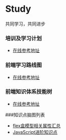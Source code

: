 # Study
共同学习，共同进步

### 培训及学习计划
* [在线参考地址](http://naotu.baidu.com/file/b0b5c8816a391a70addc1094f2d03682?token=e3ce44d22ce8801f)

### 前端学习路线图
* [在线参考地址](http://naotu.baidu.com/file/2103a985da1f3ad062bee10e88e05324?token=1b67acdbc4bb9cf8)

### 前端知识体系技能树
* [在线参考地址](http://naotu.baidu.com/file/a99414323a95ee0b9fab934fb49b9973?token=35daaf239a8d1184)

###知识点脑图列表
* [flex盒模型相关属性汇总](http://naotu.baidu.com/file/2f8dfa455311ac2752237eb9563a27d7?token=6391d11d43549eef)
* [JavaScript进阶知识点](http://naotu.baidu.com/file/0a1d95b380464e4afc47d7c55b8f27ad?token=025017ccd9ddfbaf)